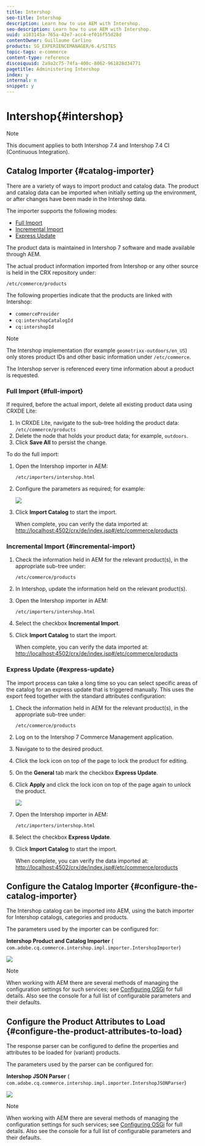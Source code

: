 ```yaml
---
title: Intershop
seo-title: Intershop
description: Learn how to use AEM with Intershop.
seo-description: Learn how to use AEM with Intershop.
uuid: a103145a-765a-42e7-acc4-ef016f55d28d
contentOwner: Guillaume Carlino
products: SG_EXPERIENCEMANAGER/6.4/SITES
topic-tags: e-commerce
content-type: reference
discoiquuid: 2a9a2c75-74fa-400c-8062-961828d34771
pagetitle: Administering Intershop
index: y
internal: n
snippet: y
---
```


# Intershop{#intershop}

>[!NOTE]
>
>This document applies to both Intershop 7.4 and Intershop 7.4 CI (Continuous Integration).

## Catalog Importer {#catalog-importer}

There are a variety of ways to import product and catalog data. The product and catalog data can be imported when initially setting up the environment, or after changes have been made in the Intershop data.

The importer supports the following modes:

* [Full Import](#fullimport)
* [Incremental Import](#incrementalimport)
* [Express Update](#expressupdate)

The product data is maintained in Intershop 7 software and made available through AEM.

The actual product information imported from Intershop or any other source is held in the CRX repository under:

`/etc/commerce/products`

The following properties indicate that the products are linked with Intershop:

* `commerceProvider`
* `cq:intershopCatalogId`
* `cq:intershopId`

>[!NOTE]
>
>The Intershop implementation (for example `geometrixx-outdoors/en_US`) only stores product IDs and other basic information under `/etc/commerce`.
>
>The Intershop server is referenced every time information about a product is requested.

### Full Import {#full-import}

If required, before the actual import, delete all existing product data using CRXDE Lite:

1. In CRXDE Lite, navigate to the sub-tree holding the product data:  
   `/etc/commerce/products`
1. Delete the node that holds your product data; for example, `outdoors`.
1. Click **Save All** to persist the change.

To do the full import:

1. Open the Intershop importer in AEM:

   `/etc/importers/intershop.html`

1. Configure the parameters as required; for example:

   ![](assets/chlimage_1-30.jpeg)

1. Click **Import Catalog** to start the import.

   When complete, you can verify the data imported at:  
   [http://localhost:4502/crx/de/index.jsp#/etc/commerce/products](http://localhost:4502/crx/de/index.jsp#/etc/commerce/products)

### Incremental Import {#incremental-import}

1. Check the information held in AEM for the relevant product(s), in the appropriate sub-tree under:

   `/etc/commerce/products`

1. In Intershop, update the information held on the relevant product(s).
1. Open the Intershop importer in AEM:

   `/etc/importers/intershop.html`

1. Select the checkbox **Incremental Import**.
1. Click **Import Catalog** to start the import.

   When complete, you can verify the data imported at:  
   [http://localhost:4502/crx/de/index.jsp#/etc/commerce/products](http://localhost:4502/crx/de/index.jsp#/etc/commerce/products)

### Express Update {#express-update}

The import process can take a long time so you can select specific areas of the catalog for an express update that is triggered manually. This uses the export feed together with the standard attributes configuration:

1. Check the information held in AEM for the relevant product(s), in the appropriate sub-tree under:

   `/etc/commerce/products`

1. Log on to the Intershop 7 Commerce Management application.
1. Navigate to to the desired product.
1. Click the lock icon on top of the page to lock the product for editing.
1. On the **General** tab mark the checkbox **Express Update**.
1. Click **Apply** and click the lock icon on top of the page again to unlock the product.

   ![](assets/chlimage_1-116.png)

1. Open the Intershop importer in AEM:

   `/etc/importers/intershop.html`

1. Select the checkbox **Express Update**.
1. Click **Import Catalog** to start the import.

   When complete, you can verify the data imported at:  
   [http://localhost:4502/crx/de/index.jsp#/etc/commerce/products](http://localhost:4502/crx/de/index.jsp#/etc/commerce/products)

## Configure the Catalog Importer {#configure-the-catalog-importer}

The Intershop catalog can be imported into AEM, using the batch importer for Intershop catalogs, categories and products.

The parameters used by the importer can be configured for:

**Intershop Product and Catalog Importer** 
( `com.adobe.cq.commerce.intershop.impl.importer.IntershopImporter`)

![](assets/chlimage_1-117.png)

>[!NOTE]
>
>When working with AEM there are several methods of managing the configuration settings for such services; see [Configuring OSGi](../../../sites/deploying/using/configuring-osgi.md) for full details. Also see the console for a full list of configurable parameters and their defaults.

## Configure the Product Attributes to Load {#configure-the-product-attributes-to-load}

The response parser can be configured to define the properties and attributes to be loaded for (variant) products.

The parameters used by the parser can be configured for:

**Intershop JSON Parser** 
( `com.adobe.cq.commerce.intershop.impl.importer.IntershopJSONParser`)

![](assets/chlimage_1-118.png)

>[!NOTE]
>
>When working with AEM there are several methods of managing the configuration settings for such services; see [Configuring OSGi](../../../sites/deploying/using/configuring-osgi.md) for full details. Also see the console for a full list of configurable parameters and their defaults.

